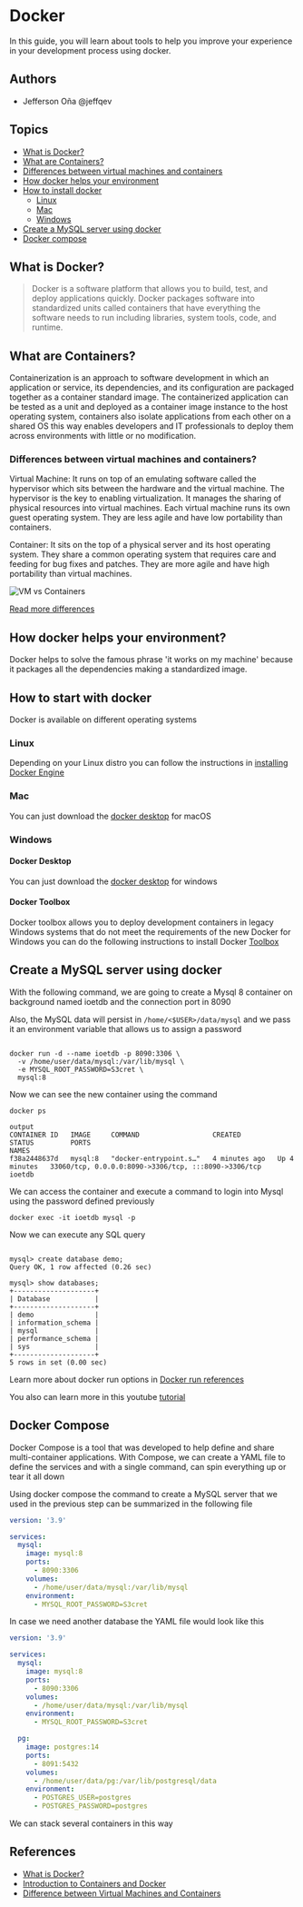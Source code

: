 # Docker

In this guide, you will learn about tools to help you improve your experience in your development process using docker.

## Authors

- Jefferson Oña @jeffqev

## Topics

- [What is Docker?](#what-is-docker)
- [What are Containers?](#what-are-containers)
- [Differences between virtual machines and containers](#differences-between-virtual-machines-and-containers)
- [How docker helps your environment](#how-docker-helps-your-environment)
- [How to install docker](#how-to-start-with-docker)
  - [Linux](#linux)
  - [Mac](#mac)
  - [Windows](#windows)
- [Create a MySQL server using docker](#create-a-mysql-server-using-docker)
- [Docker compose](#docker-compose)

## What is Docker?

> Docker is a software platform that allows you to build, test, and deploy applications quickly. Docker packages software into standardized units called containers that have everything the software needs to run including libraries, system tools, code, and runtime.

## What are Containers?

Containerization is an approach to software development in which an application or service, its dependencies, and its configuration are packaged together as a container standard image. The containerized application can be tested as a unit and deployed as a container image instance to the host operating system, containers also isolate applications from each other on a shared OS this way enables developers and IT professionals to deploy them across environments with little or no modification.

### Differences between virtual machines and containers?

Virtual Machine:
It runs on top of an emulating software called the hypervisor which sits between the hardware and the virtual machine. The hypervisor is the key to enabling virtualization. It manages the sharing of physical resources into virtual machines. Each virtual machine runs its own guest operating system. They are less agile and have low portability than containers.

Container:
It sits on the top of a physical server and its host operating system. They share a common operating system that requires care and feeding for bug fixes and patches. They are more agile and have high portability than virtual machines.

![VM vs Containers](https://s7280.pcdn.co/wp-content/uploads/2018/08/containers-vs-virtual-machines-1024x522.png)

[Read more differences](https://sourcelevel.io/blog/what-is-a-linter-and-why-your-team-should-use-it)

## How docker helps your environment?

Docker helps to solve the famous phrase 'it works on my machine' because it packages all the dependencies making a standardized image.

## How to start with docker

Docker is available on different operating systems

### Linux

Depending on your Linux distro you can follow the instructions in [installing Docker Engine](https://docs.docker.com/engine/install/)

### Mac

You can just download the [docker desktop](https://docs.docker.com/desktop/install/mac-install/) for macOS

### Windows

#### Docker Desktop

You can just download the [docker desktop](https://docs.docker.com/desktop/install/windows-install/) for windows

#### Docker Toolbox

Docker toolbox allows you to deploy development containers in legacy Windows systems that do not meet the requirements of the new Docker for Windows
you can do the following instructions to install Docker [Toolbox](https://docs.bitnami.com/containers/how-to/install-docker-in-windows/#:~:text=Docker%20Toolbox%20allows%20you%20to,new%20Docker%20for%20Windows%20application.)

## Create a MySQL server using docker

With the following command, we are going to create a Mysql 8 container on background named ioetdb and the connection port in 8090

Also, the MySQL data will persist in `/home/<$USER>/data/mysql` and we pass it an environment variable that allows us to assign a password

``` shell

docker run -d --name ioetdb -p 8090:3306 \
  -v /home/user/data/mysql:/var/lib/mysql \
  -e MYSQL_ROOT_PASSWORD=S3cret \
  mysql:8

```

Now we can see the new container using the command

``` shell
docker ps

output 
CONTAINER ID   IMAGE     COMMAND                  CREATED         STATUS         PORTS                                                  NAMES
f38a2448637d   mysql:8   "docker-entrypoint.s…"   4 minutes ago   Up 4 minutes   33060/tcp, 0.0.0.0:8090->3306/tcp, :::8090->3306/tcp   ioetdb
```

We can access the container and execute a command to login into Mysql using the password defined previously

``` shell
docker exec -it ioetdb mysql -p
```

Now we can execute any SQL query

``` shell

mysql> create database demo;
Query OK, 1 row affected (0.26 sec)

mysql> show databases;
+--------------------+
| Database           |
+--------------------+
| demo               |
| information_schema |
| mysql              |
| performance_schema |
| sys                |
+--------------------+
5 rows in set (0.00 sec)
```

Learn more about docker run options in [Docker run references](https://docs.docker.com/engine/reference/run/)

You also can learn more in this youtube [tutorial](https://www.youtube.com/playlist?list=PL4cUxeGkcC9hxjeEtdHFNYMtCpjNBm3h7)

## Docker Compose

Docker Compose is a tool that was developed to help define and share multi-container applications. With Compose, we can create a YAML file to define the services and with a single command, can spin everything up or tear it all down

Using docker compose the command to create a MySQL server that we used in the previous step can be summarized in the following file

``` YAML
version: '3.9'

services:
  mysql:
    image: mysql:8
    ports:
      - 8090:3306
    volumes:
      - /home/user/data/mysql:/var/lib/mysql
    environment:
      - MYSQL_ROOT_PASSWORD=S3cret
```

In case we need another database the YAML file would look like this

``` YAML
version: '3.9'

services:
  mysql:
    image: mysql:8
    ports:
      - 8090:3306
    volumes:
      - /home/user/data/mysql:/var/lib/mysql
    environment:
      - MYSQL_ROOT_PASSWORD=S3cret

  pg:
    image: postgres:14
    ports:
      - 8091:5432
    volumes:
      - /home/user/data/pg:/var/lib/postgresql/data
    environment:
      - POSTGRES_USER=postgres
      - POSTGRES_PASSWORD=postgres
```

We can stack several containers in this way

## References

- [What is Docker?](https://aws.amazon.com/docker/)
- [Introduction to Containers and Docker](https://docs.microsoft.com/en-us/dotnet/architecture/microservices/container-docker-introduction/)
- [Difference between Virtual Machines and Containers](https://www.geeksforgeeks.org/difference-between-virtual-machines-and-containers/)
